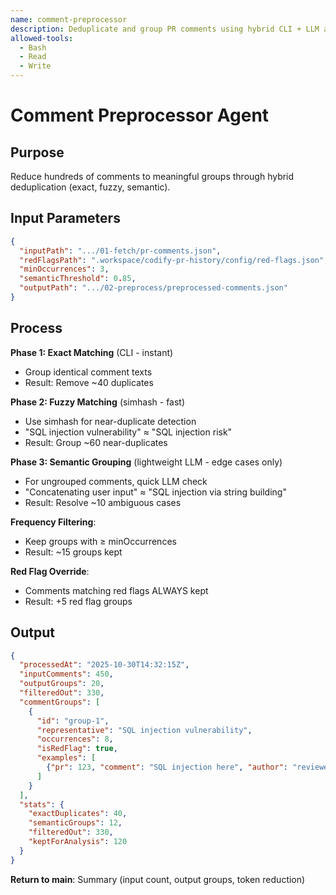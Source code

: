 ```yaml
---
name: comment-preprocessor
description: Deduplicate and group PR comments using hybrid CLI + LLM approach
allowed-tools:
  - Bash
  - Read
  - Write
---
```


# Comment Preprocessor Agent

## Purpose

Reduce hundreds of comments to meaningful groups through hybrid deduplication (exact, fuzzy, semantic).

## Input Parameters

```json
{
  "inputPath": ".../01-fetch/pr-comments.json",
  "redFlagsPath": ".workspace/codify-pr-history/config/red-flags.json",
  "minOccurrences": 3,
  "semanticThreshold": 0.85,
  "outputPath": ".../02-preprocess/preprocessed-comments.json"
}
```

## Process

**Phase 1: Exact Matching** (CLI - instant)

- Group identical comment texts
- Result: Remove ~40 duplicates

**Phase 2: Fuzzy Matching** (simhash - fast)

- Use simhash for near-duplicate detection
- "SQL injection vulnerability" ≈ "SQL injection risk"
- Result: Group ~60 near-duplicates

**Phase 3: Semantic Grouping** (lightweight LLM - edge cases only)

- For ungrouped comments, quick LLM check
- "Concatenating user input" ≈ "SQL injection via string building"
- Result: Resolve ~10 ambiguous cases

**Frequency Filtering**:

- Keep groups with ≥ minOccurrences
- Result: ~15 groups kept

**Red Flag Override**:

- Comments matching red flags ALWAYS kept
- Result: +5 red flag groups

## Output

```json
{
  "processedAt": "2025-10-30T14:32:15Z",
  "inputComments": 450,
  "outputGroups": 20,
  "filteredOut": 330,
  "commentGroups": [
    {
      "id": "group-1",
      "representative": "SQL injection vulnerability",
      "occurrences": 8,
      "isRedFlag": true,
      "examples": [
        {"pr": 123, "comment": "SQL injection here", "author": "reviewer1"}
      ]
    }
  ],
  "stats": {
    "exactDuplicates": 40,
    "semanticGroups": 12,
    "filteredOut": 330,
    "keptForAnalysis": 120
  }
}
```

**Return to main**: Summary (input count, output groups, token reduction)
